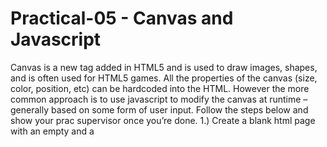 # Practical-05  - Canvas and Javascript

Canvas is a new tag added in HTML5 and is used to draw images, shapes, and is often used for HTML5 games. All the properties of the canvas (size, color, position, etc) can be hardcoded into the HTML. However the more common approach is to use javascript to modify the canvas at runtime – generally based on some form of user input. 
Follow the steps below and show your prac supervisor once you’re done.
1.)	Create a blank html page with an empty <body> and a <title> of “My First Canvas”
2.)	Inside the <body> create a new canvas by using the <canvas> tag.
3.)	Set the “id” attribute of the <canvas> to “mycvs” and the “height” and “width” attributes to “200”
4.)	Within the <body> or <head> (it doesn’t matter which one) create a new <script> of type “text/javascript”
5.)	We will need this script to run only once the page is loaded so enter the following at the top of the <script>
a.	function drawOnLoad(){}
b.	inside the <body> tag add the attribute onload=”drawOnLoad()”
6.)	To begin working on the canvas we first need to get it from the DOM and assign it to a new variable, enter the following code within the drawOnLoad()
var canvas = document.getElementById(“mycvs”);
7.)	Now that we have the document element we need to get the graphical context which we will use to draw images, text, etc. We do this by using the getContext function on the canvas variable as follows
a.	Note we’re using 2d context, 3d can be achieved using <canvas>
var ctx = canvas.getContext(“2d”);
8.)	Now that we have the context we can start drawing on the canvas!
a.	See https://www.w3schools.com/tags/ref_canvas.asp for a full list of available functions
9.)	First we will draw ourselves a blue rectangle. To do this we first set the fillStyle to the colour blue
ctx.fillStyle = ‘rgb(0,0,255)’; //This is just an rgb color value
10.)	Now that we have set the fillStyle we need to draw the rectangle. This is as simple as using the fillRect function.
a.	ctx.fillRect(x,y, height, width); // where x and y are the top left co-ordinates of the rect in regards to the top left of the canvas

11.)	Draw a rectangle at the coordinates at 20,20 with a height of 100 and width of 50
12.)	Open the html by using the lightning symbol and see if this works.
13.)	We can draw many other shapes using the Path aspect of canvas. We will be drawing a circle!
14.)	First, let’s set the color to a semi-transparent red 
a.	ctx.fillStyle = ‘rgba(255, 0, 0, 0.5) //The ‘a’ stands for alpha and refers to the level on transparency 0 = invisible 1 = solid

15.)	Next we need to begin the path
a.	ctx.beginPath()

16.)	Then we use the arc() function to create the path
a.	ctx.arc(x, y, radius, startAngle, endAngle) // x & y are the centre point, radius is the size, the angles are in Radians not degrees, 0 radians is the 3 oclock position of the circle, 1 radians is the 9 oclock position
b.	Create a path at x,y of 120, 50, with a radius of 10, a start angle of 0 and an end angle of 2*Math.PI
c.	https://www.w3schools.com/tags/canvas_arc.asp see this for further understanding

17.)	This will create a path but nothing will be drawn yet. To now draw the path we need to call fill() or stroke(). Fill draws a solid circle while stroke draws the outline.
a.	ctx.fill();

18.)	Test your file and you should see a semi transparent red circle over your rectangle.
19.)	Our canvas is getting dirty now and we want to erase all our drawings. We do this by using the clearRect(x,y,width, height) function. This function works in the exact same way as fillRect() except it sets everything inside the rect to be empty/transparent. We can easily clear the whole canvas by:
a.	ctx.clearRect(0, 0, canvas.width, canvas.height);
20.)	Now we know how to draw rects and circles and many other shapes on the canvas. But they don’t do anything yet, lets make a rectangle that moves horizontally across the screen.
21.)	First thing is we will want to create a new function called drawRect()
22.)	Within the same <script> tag but below the drawOnLoad() function create this new function and copy and paste our rectangle drawing code into it. Modify the fillRect to start at 0,100 and have a size of 10 in both directions
Function drawRect(){
ctx.fillStyle = ‘rgb(0,0,255)’;
ctx.fiilRect(0, 100, 10, 10);
}	
23.)	Next we need to create an Update() function that will be called at a set time Interval (we’ll get to this). The update function should clear the canvas completely everytime and then call the drawRect().
a.	Function update(){
ctx.clearRect(0,0, canvas.width, canvas.height);
drawRect();
b.	}
24.)	Everytime this function gets called it will clear the canvas and redraw the rectangle. At the moment the rectangle doesn’t move so we need to do that next. 
25.)	We do can do this by creating two new variables. var x =0; and var xSpeed = 2;	Place these variables just above the drawRect() function definition.
26.)	Then inside the update function after the call to drawRect() we will need to update the x variable by the speed
a.	x += xSpeed;
27.)	Now we have an updating x position but the rectangle doesn’t use this currently. We need to modify the drawRect() function so that is uses the x variable as the drawing location for the rectangle.
a.	ctx.fillRect(x, 100, 10, 10);
28.)	We’re almost there! The final step is to call the update() function at whatever time interval we want. Javascript has a handy built in function for this called setInterval(functionToCall, timeToCall). 
29.)	Below the update() function place the following line:
a.	setInterval(update, 1000/60) //The time there is for 60FPS.
30.)	Save and test that your code works! If it does then show your prac supervisor to complete your prac.
31.)	BONUS CHALLENGE: Get the rectangle to bounce back the other way when it hits the right hand edge of the canvas.
